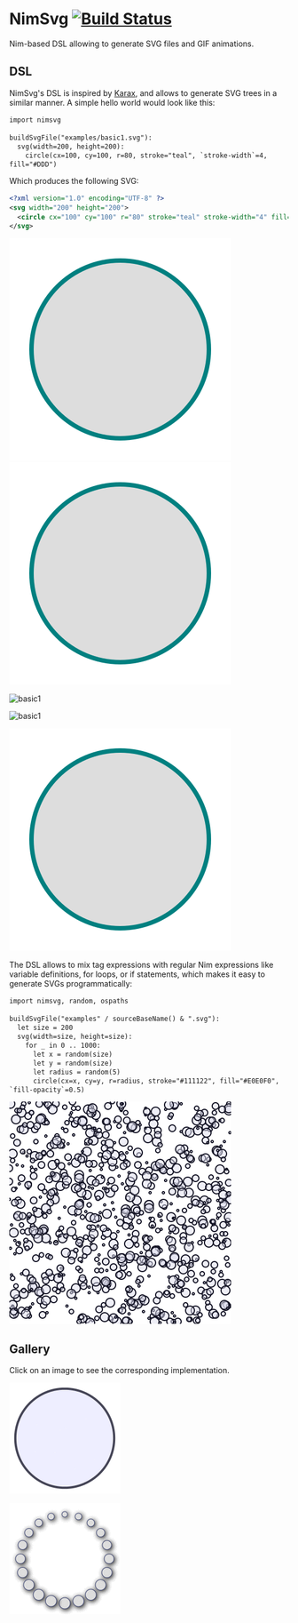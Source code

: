 # NimSvg  [![Build Status](https://travis-ci.org/bluenote10/NimSvg.svg?branch=master)](https://travis-ci.org/bluenote10/NimSvg)

Nim-based DSL allowing to generate SVG files and GIF animations.

## DSL

NimSvg's DSL is inspired by [Karax](https://github.com/pragmagic/karax), and allows to generate SVG trees in a similar manner.
A simple hello world would look like this:

```nimrod
import nimsvg

buildSvgFile("examples/basic1.svg"):
  svg(width=200, height=200):
    circle(cx=100, cy=100, r=80, stroke="teal", `stroke-width`=4, fill="#DDD")
```

Which produces the following SVG:

```svg
<?xml version="1.0" encoding="UTF-8" ?>
<svg width="200" height="200">
  <circle cx="100" cy="100" r="80" stroke="teal" stroke-width="4" fill="#DDD"/>
</svg>
```

![basic1](./examples/basic1.svg)<img src="./examples/basic1.svg">

![basic1](https://cdn.rawgit.com/bluenote10/NimSvg/master/examples/basic1.svg)

![basic1](https://rawgit.com/bluenote10/NimSvg/master/examples/basic1.svg)

![basic1](examples/basic1.svg)

The DSL allows to mix tag expressions with regular Nim expressions like variable definitions, for loops, or if statements,
which makes it easy to generate SVGs programmatically:

```nimrod
import nimsvg, random, ospaths

buildSvgFile("examples" / sourceBaseName() & ".svg"):
  let size = 200
  svg(width=size, height=size):
    for _ in 0 .. 1000:
      let x = random(size)
      let y = random(size)
      let radius = random(5)
      circle(cx=x, cy=y, r=radius, stroke="#111122", fill="#E0E0F0", `fill-opacity`=0.5)
```

![basic2](examples/basic2.svg)


## Gallery

Click on an image to see the corresponding implementation.

[![animation1](examples/anim1/anim1.gif)](examples/animation1.nim)

[![animation2](examples/anim2/anim2.gif)](examples/animation2.nim)
